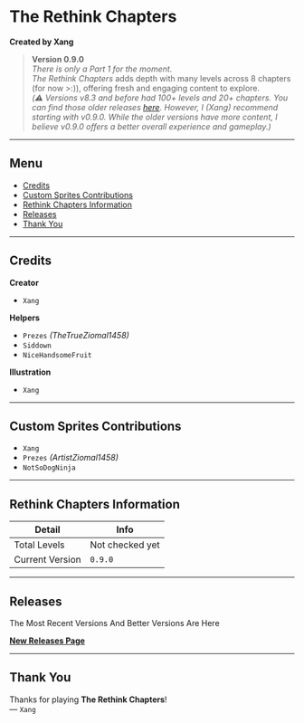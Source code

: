 # The Rethink Chapters  
**Created by Xang**

> **Version 0.9.0**  
> *There is only a Part 1 for the moment.*  
> *The Rethink Chapters* adds depth with many levels across 8 chapters (for now >:)), offering fresh and engaging content to explore.  
> *(⚠️ Versions v8.3 and before had 100+ levels and 20+ chapters. You can find those older releases [here](https://github.com/Xang-TheXang/Storyteller-Xang-Rethink-Chapters/releases). However, I (Xang) recommend starting with v0.9.0. While the older versions have more content, I believe v0.9.0 offers a better overall experience and gameplay.)*

---

## Menu

- [Credits](#credits)
- [Custom Sprites Contributions](#custom-sprites-contributions)
- [Rethink Chapters Information](#rethink-chapters-information)
- [Releases](#releases)
- [Thank You](#thank-you)

---

## Credits

**Creator**  
- `Xang`

**Helpers**  
- `Prezes` *(TheTrueZiomal1458)*  
- `Siddown`  
- `NiceHandsomeFruit`

**Illustration**  
- `Xang`

---

## Custom Sprites Contributions

- `Xang`  
- `Prezes` *(ArtistZiomal1458)*  
- `NotSoDogNinja`

---

## Rethink Chapters Information

| Detail           | Info             |
|------------------|------------------|
| Total Levels     | Not checked yet  |
| Current Version  | `0.9.0`          |

---

## Releases

The Most Recent Versions And Better Versions Are Here

[**New Releases Page**](https://github.com/Xang-TheXang/The-Rethink-Chapters-Xang/releases)

---

## Thank You

Thanks for playing **The Rethink Chapters**!  
— `Xang`
